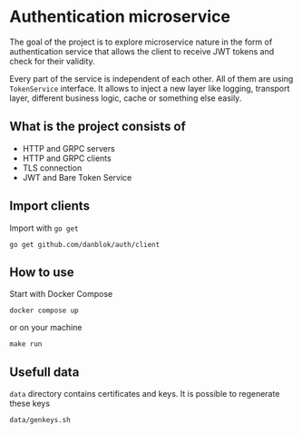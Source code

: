 # Authentication microservice

The goal of the project is to explore microservice nature in the form of authentication service that allows the client to receive JWT tokens and check for their validity.

Every part of the service is independent of each other. All of them are using `TokenService` interface. It allows to inject a new layer like logging, transport layer, different business logic, cache or something else easily.

## What is the project consists of
- HTTP and GRPC servers
- HTTP and GRPC clients
- TLS connection
- JWT and Bare Token Service

## Import clients

Import with `go get`

```
go get github.com/danblok/auth/client
```

## How to use

Start with Docker Compose
```
docker compose up
```
or on your machine
```
make run
```
## Usefull data

`data` directory contains certificates and keys. It is possible to regenerate these keys
```
data/genkeys.sh
```
